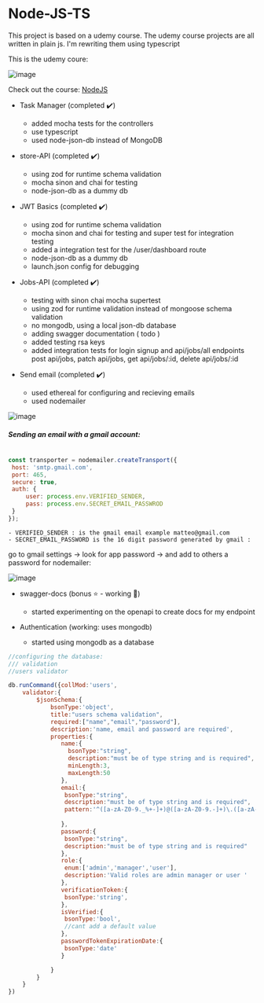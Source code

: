 # Node-JS-TS
This project is based on a udemy course.
The udemy course projects are all written in plain js.
I'm rewriting them using typescript 

This is the udemy coure: 

![image](https://user-images.githubusercontent.com/75813215/223437353-60a0d126-3d5b-40b2-bf7f-66a247ee0ed4.png)

Check out the course: 
[NodeJS](https://www.udemy.com/course/nodejs-tutorial-and-projects-course/)

- Task Manager (completed ✔️)
  - added mocha tests for the controllers
  - use typescript
  - used node-json-db instead of MongoDB
 
 - store-API (completed ✔️)
   - using zod for runtime schema validation
   - mocha sinon and chai for testing
   - node-json-db as a dummy db
   
- JWT Basics (completed  ✔️)
   - using zod for runtime schema validation
   - mocha sinon and chai for testing and super test for integration testing
   - added a integration test for the /user/dashboard route
   - node-json-db as a dummy db
   - launch.json config for debugging
 
 - Jobs-API (completed ✔️)
   - testing with sinon chai mocha supertest
   - using zod for runtime validation instead of mongoose schema validation
   - no mongodb, using a local json-db database
   - adding swagger documentation ( todo )
   - added testing rsa keys
   - added integration tests for login signup and api/jobs/all endpoints post api/jobs, patch api/jobs, get api/jobs/:id, delete api/jobs/:id 
  
  - Send email (completed ✔️)
    - used ethereal for configuring and recieving emails
    - used nodemailer 
   
   ![image](https://user-images.githubusercontent.com/75813215/226386322-658513d5-cab5-4628-8146-a62b1bdf900e.png)
   
  ##### Sending an email with a gmail account:
   
   ```js
   
  const transporter = nodemailer.createTransport({
    host: 'smtp.gmail.com',
    port: 465,
    secure: true,
    auth: {
        user: process.env.VERIFIED_SENDER,
        pass: process.env.SECRET_EMAIL_PASSWROD
    }
});

```

    - VERIFIED_SENDER : is the gmail email example matteo@gmail.com
    - SECRET_EMAIL_PASSWORD is the 16 digit password generated by gmail :
 go to gmail settings -> look for app password -> and add to others a password for nodemailer:
 
 ![image](https://user-images.githubusercontent.com/75813215/226399688-d6c7071d-32cb-4137-a07b-857f467389fc.png)

 - swagger-docs (bonus ⭐ - working 🔨)
   - started experimenting on the openapi to create docs for my endpoint
   

- Authentication (working: uses mongodb)
    - started using mongodb as a database

```js
//configuring the database:
/// validation
//users validator

db.runCommand({collMod:'users',
    validator:{
        $jsonSchema:{
            bsonType:'object',
            title:"users schema validation",
            required:["name","email","password"],
            description:'name, email and password are required',
            properties:{
               name:{
                 bsonType:"string",
                 description:"must be of type string and is required",
                 minLength:3,
                 maxLength:50
               },
               email:{
                bsonType:"string",
                description:"must be of type string and is required",
                pattern:'^([a-zA-Z0-9._%+-]+)@([a-zA-Z0-9.-]+)\.([a-zA-Z]{2,})$'
               
               },
               password:{
                bsonType:"string",
                description:"must be of type string and is required"
               },
               role:{
                enum:['admin','manager','user'],
                description:'Valid roles are admin manager or user '
               },
               verificationToken:{
                bsonType:'string',
               },
               isVerified:{
                bsonType:'bool',
                //cant add a default value
               },
               passwordTokenExpirationDate:{
                bsonType:'date'
               }

            }
        }
    }
})

```

 

